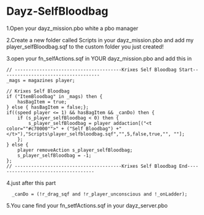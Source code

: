 Dayz-SelfBloodbag
=================

1.Open your dayz_mission.pbo white a pbo manager 

2.Create a new folder called Scripts in your dayz_mission.pbo and add my player_selfBloodbag.sqf to the custom folder you just created!

3.open your fn_selfActions.sqf in YOUR dayz_mission.pbo and add this in
   
    // ---------------------------------------Krixes Self Bloodbag Start------------------------------------
    _mags = magazines player;
 
    // Krixes Self Bloodbag
    if ("ItemBloodbag" in _mags) then {
        hasBagItem = true;
    } else { hasBagItem = false;};
    if((speed player <= 1) && hasBagItem && _canDo) then {
        if (s_player_selfBloodbag < 0) then {
            s_player_selfBloodbag = player addaction[("<t color=""#c70000"">" + ("Self Bloodbag") +"</t>"),"Scripts\player_selfbloodbag.sqf","",5,false,true,"", ""];
        };
    } else {
        player removeAction s_player_selfBloodbag;
        s_player_selfBloodbag = -1;
    };
    // ---------------------------------------Krixes Self Bloodbag End------------------------------------

4.just after this part

      _canDo = (!r_drag_sqf and !r_player_unconscious and !_onLadder);
      
5.You cane find your fn_setfActions.sqf in your dayz_server.pbo
